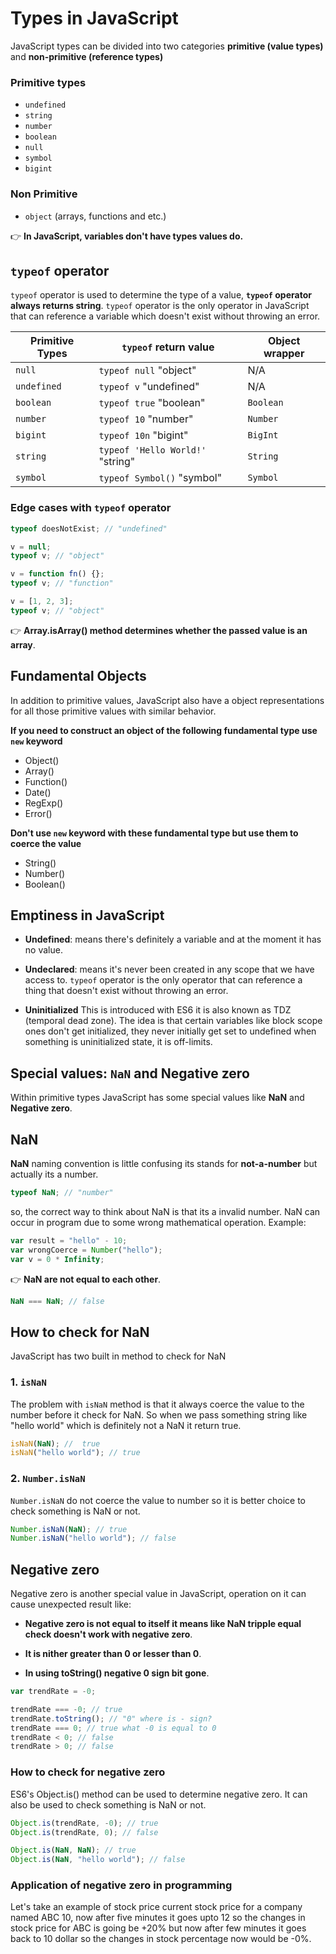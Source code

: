 # Types in JavaScript

JavaScript types can be divided into two categories **primitive (value types)** and **non-primitive (reference types)**

### Primitive types

- `undefined`
- `string`
- `number`
- `boolean`
- `null`
- `symbol`
- `bigint`

### Non Primitive

- `object` (arrays, functions and etc.)

👉 **In JavaScript, variables don't have types values do.**

## `typeof` operator

`typeof` operator is used to determine the type of a value, **`typeof` operator always returns string**. `typeof` operator is the only operator in JavaScript that can reference a variable which doesn't exist without throwing an error.

| Primitive Types | `typeof` return value            | Object wrapper |
| --------------- | -------------------------------- | -------------- |
| `null`          | `typeof null` "object"           | N/A            |
| `undefined`     | `typeof v` "undefined"           | N/A            |
| `boolean`       | `typeof true` "boolean"          | `Boolean`      |
| `number`        | `typeof 10` "number"             | `Number`       |
| `bigint`        | `typeof 10n` "bigint"            | `BigInt`       |
| `string`        | `typeof 'Hello World!'` "string" | `String`       |
| `symbol`        | `typeof Symbol()` "symbol"       | `Symbol`       |

### Edge cases with `typeof` operator

```js
typeof doesNotExist; // "undefined"

v = null;
typeof v; // "object"

v = function fn() {};
typeof v; // "function"

v = [1, 2, 3];
typeof v; // "object"
```

👉 **Array.isArray() method determines whether the passed value is an array**.

## Fundamental Objects

In addition to primitive values, JavaScript also have a object representations for all those primitive values with similar behavior.

**If you need to construct an object of the following fundamental type use `new` keyword**

- Object()
- Array()
- Function()
- Date()
- RegExp()
- Error()

**Don't use `new` keyword with these fundamental type but use them to coerce the value**

- String()
- Number()
- Boolean()

## Emptiness in JavaScript

- **Undefined**: means there's definitely a variable and at the moment it has no value.

- **Undeclared**: means it's never been created in any scope that we have access to. `typeof` operator is the only operator that can reference a thing that doesn't exist without throwing an error.

- **Uninitialized** This is introduced with ES6 it is also known as TDZ (temporal dead zone). The idea is that certain variables like block scope ones don't get initialized, they never initially get set to undefined when something is uninitialized state, it is off-limits.

## Special values: `NaN` and Negative zero

Within primitive types JavaScript has some special values like **NaN** and **Negative zero**.

## NaN

**NaN** naming convention is little confusing its stands for **not-a-number** but actually its a number.

```js
typeof NaN; // "number"
```

so, the correct way to think about NaN is that its a invalid number. NaN can occur in program due to some wrong mathematical operation. Example:

```js
var result = "hello" - 10;
var wrongCoerce = Number("hello");
var v = 0 * Infinity;
```

👉 **NaN are not equal to each other**.

```js
NaN === NaN; // false
```

## How to check for NaN

JavaScript has two built in method to check for NaN

### 1. `isNaN`

The problem with `isNaN` method is that it always coerce the value to the number before it check for NaN. So when we pass something string like "hello world" which is definitely not a NaN it return true.

```js
isNaN(NaN); //  true
isNaN("hello world"); // true
```

### 2. `Number.isNaN`

`Number.isNaN` do not coerce the value to number so it is better choice to check something is NaN or not.

```js
Number.isNaN(NaN); // true
Number.isNaN("hello world"); // false
```

## Negative zero

Negative zero is another special value in JavaScript, operation on it can cause unexpected result like:

- **Negative zero is not equal to itself it means like NaN tripple equal check doesn't work with negative zero**.

- **It is nither greater than 0 or lesser than 0**.

- **In using toString() negative 0 sign bit gone**.

```js
var trendRate = -0;

trendRate === -0; // true
trendRate.toString(); // "0" where is - sign?
trendRate === 0; // true what -0 is equal to 0
trendRate < 0; // false
trendRate > 0; // false
```

### How to check for negative zero

ES6's Object.is() method can be used to determine negative zero. It can also be used to check something is NaN or not.

```js
Object.is(trendRate, -0); // true
Object.is(trendRate, 0); // false

Object.is(NaN, NaN); // true
Object.is(NaN, "hello world"); // false
```

### Application of negative zero in programming

Let's take an example of stock price current stock price for a company named ABC 10, now after five minutes it goes upto 12 so the changes in stock price for ABC is going be +20% but now after few minutes it goes back to 10 dollar so the changes in stock percentage now would be -0%.
